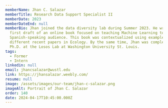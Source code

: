 ```yaml
---
memberName: Jhan C. Salazar
memberTitle: Research Data Support Specialist II
memberDate: 2023
memberDateEnd: null
memberBio: Jhan joined the data diversity lab during Summer 2023. He wrote the
  first draft of an online book focused on teaching Machine Learning to a
  Spanish-speaking audience. This book was contextualized using examples from
  different recent papers in Ecology. By the same time, Jhan was completing his
  Ph.D. at the Losos Lab at Washington University St. Louis.
tags:
  - Former
  - Intern
linkedin: null
email: jhancsalazar@wustl.edu
link: https://jhansalazar.weebly.com/
resume: null
image: /assets/images/our-team/jhan-c-salazar.png
imageAlt: Portrait of Jhan C. Salazar
order: 140
date: 2024-04-17T10:45:00.000Z
---
```

